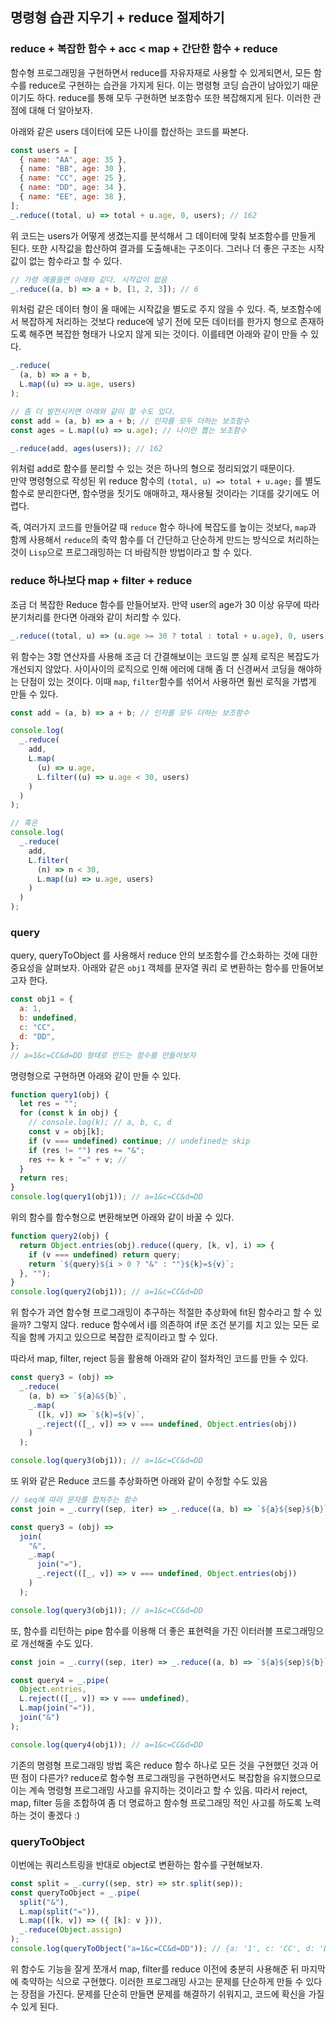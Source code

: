 ﻿## 명령형 습관 지우기 + reduce 절제하기

### reduce + 복잡한 함수 + acc < map + 간단한 함수 + reduce

함수형 프로그래밍을 구현하면서 reduce를 자유자재로 사용할 수 있게되면서, 모든 함수를 reduce로 구현하는 습관을 가지게 된다. 이는 명령형 코딩 습관이 남아있기 때문이기도 하다. reduce를 통해 모두 구현하면 보조함수 또한 복잡해지게 된다. 이러한 관점에 대해 더 알아보자.

아래와 같은 users 데이터에 모든 나이를 합산하는 코드를 짜본다.

```jsx
const users = [
  { name: "AA", age: 35 },
  { name: "BB", age: 30 },
  { name: "CC", age: 25 },
  { name: "DD", age: 34 },
  { name: "EE", age: 38 },
];
_.reduce((total, u) => total + u.age, 0, users); // 162
```

위 코드는 users가 어떻게 생겼는지를 분석해서 그 데이터에 맞춰 보조함수를 만들게 된다. 또한 시작값을 합산하여 결과를 도출해내는 구조이다. 그러나 더 좋은 구조는 시작값이 없는 함수라고 할 수 있다.

```jsx
// 가령 예를들면 아래와 같다. 시작값이 없음
_.reduce((a, b) => a + b, [1, 2, 3]); // 6
```

위처럼 같은 데이터 형이 올 때에는 시작값을 별도로 주지 않을 수 있다. 즉, 보조함수에서 복잡하게 처리하는 것보다 reduce에 넣기 전에 모든 데이터를 한가지 형으로 존재하도록 해주면 복잡한 형태가 나오지 않게 되는 것이다. 이를테면 아래와 같이 만들 수 있다.

```jsx
_.reduce(
  (a, b) => a + b,
  L.map((u) => u.age, users)
);

// 좀 더 발전시키면 아래와 같이 할 수도 있다.
const add = (a, b) => a + b; // 인자를 모두 더하는 보조함수
const ages = L.map((u) => u.age); // 나이만 뽑는 보조함수

_.reduce(add, ages(users)); // 162
```

위처럼 add로 함수를 분리할 수 있는 것은 하나의 형으로 정리되었기 때문이다.  
만약 명령형으로 작성된 위 reduce 함수의 `(total, u) => total + u.age;` 를 별도 함수로 분리한다면, 함수명을 짓기도 애매하고, 재사용될 것이라는 기대를 갖기에도 어렵다.

즉, 여러가지 코드를 만들어갈 때 `reduce` 함수 하나에 복잡도를 높이는 것보다, `map`과 함께 사용해서 `reduce`의 축약 함수를 더 간단하고 단순하게 만드는 방식으로 처리하는 것이 `Lisp`으로 프로그래밍하는 더 바람직한 방법이라고 할 수 있다.

### reduce 하나보다 map + filter + reduce

조금 더 복잡한 Reduce 함수를 만들어보자. 만약 user의 age가 30 이상 유무에 따라 분기처리를 한다면 아래와 같이 처리할 수 있다.

```jsx
_.reduce((total, u) => (u.age >= 30 ? total : total + u.age), 0, users); // 25
```

위 함수는 3항 연산자를 사용해 조금 더 간결해보이는 코드일 뿐 실제 로직은 복잡도가 개선되지 않았다. 사이사이의 로직으로 인해 에러에 대해 좀 더 신경써서 코딩을 해야하는 단점이 있는 것이다. 이때 `map`, `filter`함수를 섞어서 사용하면 훨씬 로직을 가볍게 만들 수 있다.

```jsx
const add = (a, b) => a + b; // 인자를 모두 더하는 보조함수

console.log(
  _.reduce(
    add,
    L.map(
      (u) => u.age,
      L.filter((u) => u.age < 30, users)
    )
  )
);

// 혹은
console.log(
  _.reduce(
    add,
    L.filter(
      (n) => n < 30,
      L.map((u) => u.age, users)
    )
  )
);
```

### query

query, queryToObject 를 사용해서 reduce 안의 보조함수를 간소화하는 것에 대한 중요성을 살펴보자.
아래와 같은 `obj1` 객체를 문자열 쿼리 로 변환하는 함수를 만들어보고자 한다.

```jsx
const obj1 = {
  a: 1,
  b: undefined,
  c: "CC",
  d: "DD",
};
// a=1&c=CC&d=DD 형태로 만드는 함수를 만들어보자
```

명령형으로 구현하면 아래와 같이 만들 수 있다.

```jsx
function query1(obj) {
  let res = "";
  for (const k in obj) {
    // console.log(k); // a, b, c, d
    const v = obj[k];
    if (v === undefined) continue; // undefined는 skip
    if (res != "") res += "&";
    res += k + "=" + v; //
  }
  return res;
}
console.log(query1(obj1)); // a=1&c=CC&d=DD
```

위의 함수를 함수형으로 변환해보면 아래와 같이 바꿀 수 있다.

```jsx
function query2(obj) {
  return Object.entries(obj).reduce((query, [k, v], i) => {
    if (v === undefined) return query;
    return `${query}${i > 0 ? "&" : ""}${k}=${v}`;
  }, "");
}
console.log(query2(obj1)); // a=1&c=CC&d=DD
```

위 함수가 과연 함수형 프로그래밍이 추구하는 적절한 추상화에 fit된 함수라고 할 수 있을까? 그렇지 않다.
reduce 함수에서 i를 의존하여 if문 조건 분기를 치고 있는 모든 로직을 함께 가지고 있으므로 복잡한 로직이라고 할 수 있다.

따라서 map, filter, reject 등을 활용해 아래와 같이 절차적인 코드를 만들 수 있다.

```jsx
const query3 = (obj) =>
  _.reduce(
    (a, b) => `${a}&${b}`,
    _.map(
      ([k, v]) => `${k}=${v}`,
      _.reject(([_, v]) => v === undefined, Object.entries(obj))
    )
  );

console.log(query3(obj1)); // a=1&c=CC&d=DD
```

또 위와 같은 Reduce 코드를 추상화하면 아래와 같이 수정할 수도 있음

```jsx
// seq에 따라 문자를 합쳐주는 함수
const join = _.curry((sep, iter) => _.reduce((a, b) => `${a}${sep}${b}`, iter));

const query3 = (obj) =>
  join(
    "&",
    _.map(
      join("="),
      _.reject(([_, v]) => v === undefined, Object.entries(obj))
    )
  );

console.log(query3(obj1)); // a=1&c=CC&d=DD
```

또, 함수를 리턴하는 pipe 함수를 이용해 더 좋은 표현력을 가진 이터러블 프로그래밍으로 개선해줄 수도 있다.

```jsx
const join = _.curry((sep, iter) => _.reduce((a, b) => `${a}${sep}${b}`, iter));

const query4 = _.pipe(
  Object.entries,
  L.reject(([_, v]) => v === undefined),
  L.map(join("=")),
  join("&")
);

console.log(query4(obj1)); // a=1&c=CC&d=DD
```

기존의 명령형 프로그래밍 방법 혹은 reduce 함수 하나로 모든 것을 구현했던 것과 어떤 점이 다른가?
reduce로 함수형 프로그래밍을 구현하면서도 복잡함을 유지했으므로 이는 계속 명령형 프로그래밍 사고를 유지하는 것이라고 할 수 있음. 따라서 reject, map, filter 등을 조합하여 좀 더 명료하고 함수형 프로그래밍 적인 사고를 하도록 노력하는 것이 좋겠다 :)

### queryToObject

이번에는 쿼리스트링을 반대로 object로 변환하는 함수를 구현해보자.

```jsx
const split = _.curry((sep, str) => str.split(sep));
const queryToObject = _.pipe(
  split("&"),
  L.map(split("=")),
  L.map(([k, v]) => ({ [k]: v })),
  _.reduce(Object.assign)
);
console.log(queryToObject("a=1&c=CC&d=DD")); // {a: '1', c: 'CC', d: 'DD'}
```

위 함수도 기능을 잘게 쪼개서 map, filter를 reduce 이전에 충분히 사용해준 뒤 마지막에 축약하는 식으로 구현했다. 이러한 프로그래밍 사고는 문제를 단순하게 만들 수 있다는 장점을 가진다. 문제를 단순히 만들면 문제를 해결하기 쉬워지고, 코드에 확신을 가질 수 있게 된다.
